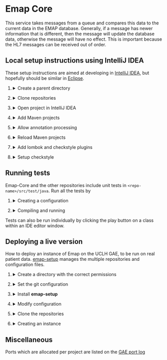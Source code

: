 # Emap Core

This service takes messages from a queue and compares this data to the current data in the EMAP database.
Generally, if a message has newer information that is different, then the message will update the database data,
otherwise the message will have no effect. This is important because the HL7 messages can be received out of order.

## Local setup instructions using IntelliJ IDEA

These setup instructions are aimed at developing in [IntelliJ IDEA](https://www.jetbrains.com/idea/), but hopefully should be similar in [Eclipse](https://www.eclipse.org/downloads/).

1. <details>
    <summary>Create a parent directory</summary>
   
    Create a directory where all the repositories, including this one, will be cloned
    e.g.
   
    ```bash
    mkdir ~/projects/EMAP
    ```
</details>

2. <details>
    <summary>Clone repositories</summary>
   
    Emap-Core depends on both [Inform-DB](https://github.com/inform-health-informatics/Inform-DB) and [Emap-Interchange](https://github.com/inform-health-informatics/Emap-Interchange).
    Clone each of them with e.g.

    ```bash
    cd ~/projects/EMAP
    git clone https://github.com/inform-health-informatics/Emap-Core.git
    git clone https://github.com/inform-health-informatics/Emap-Interchange.git
    git clone https://github.com/inform-health-informatics/Inform-DB.git
    git clone https://github.com/inform-health-informatics/emap-hl7-processor.git
    git clone https://github.com/inform-health-informatics/hoover.git
    ```
   
   This could also be achieved with [emap-setup](https://github.com/inform-health-informatics/emap-setup) by, once installed, running `emap setup --init`

</details>

3. <details>
    <summary>Open project in IntelliJ IDEA</summary>
   
    <b>File > New > New Project From existing sources</b> and select the parent directory (e.g. `~/projects/EMAP`). If prompted, choose "Create project from existing sources" and "Unmark All" if prompted to select source files for the project.
</details>

4. <details>
    <summary>Add Maven projects</summary>
   
    In the project pane on the top left of the IDE, switch to "Project Files" mode, right-click `Emap-Core/pom.xml` and select <b>Add as Maven project</b>.
    Do the same with `Emap-Interchange/pom.xml` and `Inform-DB/pom.xml` - not to be confused with `Inform-DB/inform-db/pom.xml` (which contains the Hibernate entity definitions, but requires the annotation preprocessor)! Likewise with `hoover/pom.xml` and `emap-hl7-processor/pom.xml` 
    If you add something by mistake use "Unlink Maven projects" in the Maven pane, which is the opposite of "Add..."
</details>

5. <details>
    <summary>Allow annotation processing</summary>
   
    Go to <b>File > Settings > and searching for `processor`</b>
    - Check `enable annotation preprocessing`
    - Change the production sources directory to `classes` as below
   
    ![preprocessor](img/annotation_processor.png)
</details>

6. <details>
    <summary>Reload Maven projects</summary>
   
    In the `Maven` pane (which should now have appeared on the top right of the IDE),
    click **Reimport all maven projects** or **Reload**
</details>

7. <details>
    <summary>Add lombok and checkstyle plugins</summary>
   
    Go to <b>File > Settings > search for plugins</b>, search lombok and checkstyle and install them
</details>

8. <details>
    <summary>Setup checkstyle</summary>
   
    To allow checkstyle to be run go to <b>File > settings > search for checkstyle</b>
    - Set the version of checkstyle to the latest version
    - Click on the `+` to add a new checkstyle configuration

    ![checkstyle_setup](img/checkstyle_setup.png)

    - Make a description and select the checkstyle file in `Emap-Core/inform-checker.xml`. When done, in the bottom panel of the IntelliJ select the inform rules to make the new configuration active.
    ![checkstyle](img/checkstyle.png)
</details>


## Running tests

Emap-Core and the other repositories include unit tests in `<repo-name>/src/test/java`.  Run all the tests by

1. <details>
    <summary>Creating a configuration</summary>
   
    - <b>Run > Edit Configurations</b>
    - Click on the `+` at the top left-hand side of the window
      ![new run](img/new_run.png)
    - Select `Junit` from the drop down
        - Set Test kind to `All in package`
        - Set the package to `uk.ac.ucl.rits.inform.datasinks.emapstar`. Or set the module to e.g. Emap-Core and the package to `uk.ac.ucl.rits.inform`
        - You may also want to set logging level to TRACE for our classes by defining the environmental variable:
          `LOGGING_LEVEL_UK_AC_UCL=TRACE`

</details>

2. <details>
    <summary>Compiling and running</summary>
    
    Go to <b>Run > Run</b>, which should create a window in the bottom pane
    ![tests pass](img/test_pass.png)

    - If this fails to compile, you may need to go to the maven pane on the right-hand side and
      run the Lifecycle `clean` goal for: `Inform Annotations` and `Inform-DB`.
      Then `clean` and then `install` on `Emap Star Schema`
    - After this then select the `Reload All Maven Projects` icon at the top of the same pane as shown below

      ![reload](img/reload_maven.png)

    - You may also need to run `Generate Sources and Update Folders For All Projects`
</details>

Tests can also be run individually by clicking the play button on a class within an IDE editor window.

## Deploying a live version

How to deploy an instance of Emap on the UCLH GAE, to be run on real patient data. [emap-setup](https://github.com/inform-health-informatics/emap-setup)
manages the multiple repositories and configuration files.


1. <details>
    <summary>Create a directory with the correct permissions</summary>

    > **Note**
    > These folders probably already exist in `/gae`. Create a new one only if a new schema is availible


    Find a place to put the source code. If this instance is not attached to a person, a directory in `/gae` is a good place. For example, `/gae/emap-live/`, and this will be the example used in these instructions.
    e.g.
    
    ```bash
    mkdir /gae/emap-live
    chgrp -R docker /gae/emap-live
    chmod -R g+rws /gae/emap-live
    setfacl -R -m d:g::rwX /gae/emap-live
    ```
    
    to create, modify the group, change ownership and inherit permissions.
    
    It should now look like e.g.
    
    ```bash
    $ ls -la /gae/emap-live
    total 8
    drwxrws---+  2 jstein01 docker 4096 Oct 16 10:59 .
    drwxrwx---. 22 root     docker 4096 Oct 16 10:52 ..
    ```
   
</details>

2. <details>
    <summary>Set the git configuration</summary>

    Create a [personal access token](https://docs.github.com/en/github/authenticating-to-github/keeping-your-account-and-data-secure/creating-a-personal-access-token) 
    for the next step and allow your username and access token to be saved with

    ```shell
    git config --global credential.helper store
    ```

    **Note**: this will allow storage of the connection information in plain text in your home directory. We use https 
    as a default but SSH is also possible.
</details>

3. <details>
    <summary>Install <b>emap-setup</b></summary>
   
    See the emap-setup [README](https://github.com/inform-health-informatics/emap-setup/blob/main/README.md) for details

</details>


4. <details>
    <summary>Modify configuration</summary>
   
    Modify `global-configuration.yaml` with any passwords, usernames and URLs that need to be changed for a live version.
    these will propagate into the individual `xxx-config-envs` configuration files, which in turn are used 
    by the`application.properties`.
    
    - For example, make sure `UDS_SCHEMA` is set to what it needs to be, in this example `live` is used. If you're writing to the UDS, use the `emap_core` user (password in lastpass).
    - If you're running locally, you can set `EMAP_PROJECT_NAME` to whatever you like. If running on the GAE it should be the same as the current directory (i.e. `emap-test` if in `/gae/emap-test`)
    - All passwords should be strong to help prevent a user/malware outside the GAE from accessing the queue.
    
</details>

5. <details>
    <summary>Clone the repositories</summary>

    Repositories must be checked out to the correct branches. "Correct" will depend on what you're trying to do.
    Conventionally a live instance would all be deployed from main/master, but during the development phase `develop`
    or a feature branch is more likely to be the correct. Clone all the master branches with:

    ```bash
    emap setup --init --branch master
    ```

    This will result in the following directory structure

    ```bash
    $ tree -L 1
    .
    ├── Emap-Core
    ├── Emap-Interchange
    ├── Inform-DB
    ├── config
    ├── emap-hl7-processor
    ├── global-configuration.yaml
    └── hoover 
   ```

</details>

6. <details>
    <summary>Creating an instance</summary>
   
    ```bash
    emap docker up -d
    ```

    Check the status with 
    ```bash
    emap docker ps
    ```
   
    For example, this may give
    ```
    $ emap docker ps
    Name                    Command                State                                               Ports                                           
    ---------------------------------------------------------------------------------------------------------------------------------------------------------
    jes1_emapstar_1    /usr/local/bin/mvn-entrypo ...   Up                                                                                                   
    jes1_fakeuds_1     docker-entrypoint.sh postgres    Up         0.0.0.0:5433->5432/tcp                                                                    
    jes1_hl7source_1   /usr/local/bin/mvn-entrypo ...   Up                                                                                                   
    jes1_rabbitmq_1    docker-entrypoint.sh rabbi ...   Up         15671/tcp, 0.0.0.0:15972->15672/tcp, 25672/tcp, 4369/tcp, 5671/tcp, 0.0.0.0:5972->5672/tcp
    ```
   
</details>


## Miscellaneous

Ports which are allocated per project are listed on the [GAE port log](https://liveuclac.sharepoint.com/sites/RITS-EMAP/_layouts/OneNote.aspx?id=%2Fsites%2FRITS-EMAP%2FSiteAssets%2FInform%20-%20Emap%20Notebook&wd=target%28_Collaboration%20Space%2FOrganisation%20Notes.one%7C3BDBA82E-CB01-45FF-B073-479542EA6D7E%2FGAE%20Port%20Log%7C1C87DFDC-7FCF-4B63-BC51-2BA497BA8DBF%2F%29)

